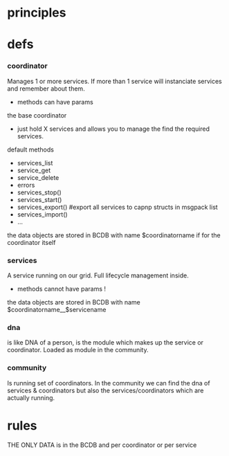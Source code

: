 # principles


# defs

### coordinator

Manages 1 or more services.
If more than 1 service will instanciate services and remember about them.

- methods can have params

the base coordinator

- just hold X services and allows you to manage the find the required services.

default methods

- services_list
- service_get
- service_delete
- errors
- services_stop()
- services_start()
- services_export()  #export all services to capnp structs in msgpack list
- services_import()
- ...


the data objects are stored in BCDB with name $coordinatorname if for the coordinator itself 

### services

A service running on our grid.
Full lifecycle management inside.

- methods cannot have params !

the data objects are stored in BCDB with name $coordinatorname__$servicename


### dna

is like DNA of a person, is the module which makes up the service or coordinator.
Loaded as module in the community.

### community

Is running set of coordinators.
In the community we can find the dna of services & coordinators
but also the services/coordinators which are actually running.

# rules

THE ONLY DATA is in the BCDB and per coordinator or per service


